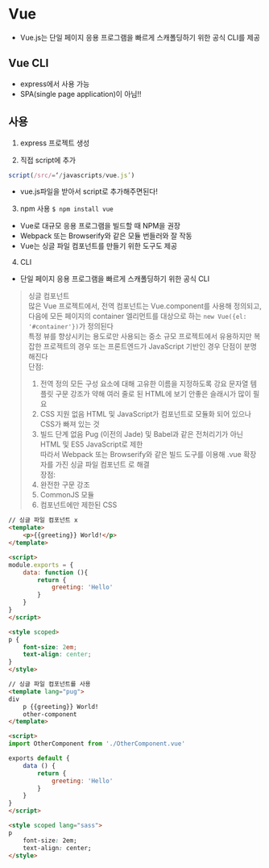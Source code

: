 # Vue
* Vue.js는 단일 페이지 응용 프로그램을 빠르게 스캐폴딩하기 위한 공식 CLI를 제공

## Vue CLI
* express에서 사용 가능
* SPA(single page application)이 아님!!


## 사용
1. express 프로젝트 생성

2. 직접 script에 추가
``` javascript
script(/src/=‘/javascripts/vue.js’)
```
* vue.js파일을 받아서 script로 추가해주면된다!


3. npm 사용
`$ npm install vue`
* Vue로 대규모 응용 프로그램을 빌드할 때 NPM을 권장
* Webpack 또는 Browserify와 같은 모듈 번들러와 잘 작동
* Vue는 싱글 파일 컴포넌트를 만들기 위한 도구도 제공

4. CLI
* 단일 페이지 응용 프로그램을 빠르게 스캐폴딩하기 위한 공식 CLI




> 싱글 컴포넌트  
> 많은 Vue 프로젝트에서, 전역 컴포넌트는 Vue.component를 사용해 정의되고, 다음에 모든 페이지의 container 엘리먼트를 대상으로 하는 `new Vue({el: '#container'})`가 정의된다  
> 특정 뷰를 향상시키는 용도로만 사용되는 중소 규모 프로젝트에서 유용하지만 복잡한 프로젝트의 경우 또는 프론트엔드가 JavaScript 기반인 경우 단점이 분명해진다  
> 단점:   
> 	1. 전역 정의 모든 구성 요소에 대해 고유한 이름을 지정하도록 강요	문자열 템플릿 구문 강조가 약해 여러 줄로 된 HTML에 보기 안좋은 슬래시가 많이 필요  
> 	2. CSS 지원 없음 HTML 및 JavaScript가 컴포넌트로 모듈화 되어 있으나 CSS가 빠져 있는 것  
> 	3. 빌드 단계 없음 Pug (이전의 Jade) 및 Babel과 같은 전처리기가 아닌 HTML 및 ES5 JavaScript로 제한  
> 따라서 Webpack 또는 Browserify와 같은 빌드 도구를 이용해 .vue 확장자를 가진 싱글 파일 컴포넌트 로 해결   
> 장점:   
> 	1. 완전한 구문 강조  
> 	2. CommonJS 모듈  
> 	3. 컴포넌트에만 제한된 CSS  
>   
``` html
// 싱글 파일 컴포넌트 x
<template>
	<p>{{greeting}} World!</p>
</template>

<script>
module.exports = {
	data: function (){
		return {
			greeting: 'Hello'
		}
	}
}
</script>

<style scoped>
p {
	font-size: 2em;
	text-align: center;
}
</style>
```
``` html
// 싱글 파일 컴포넌트를 사용
<template lang="pug">
div
	p {{greeting}} World!
	other-component
</template>

<script>
import OtherComponent from './OtherComponent.vue'

exports default {
	data () {
		return {
			greeting: 'Hello'
		}
	}
}
</script>

<style scoped lang="sass">
p
	font-size: 2em;
	text-align: center;
</style>
```




